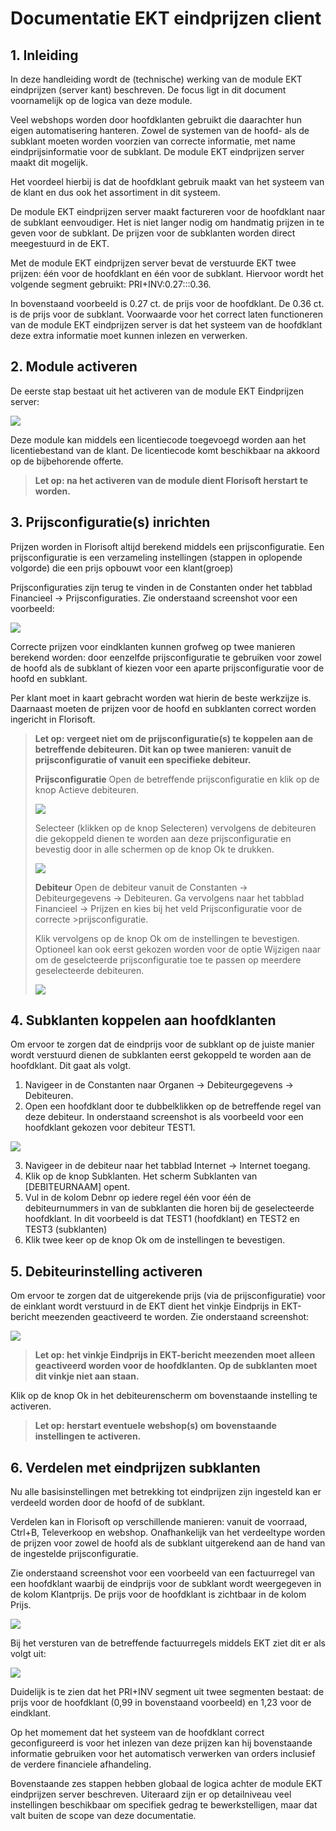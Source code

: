 # Documentatie EKT eindprijzen client

## 1. Inleiding
In deze handleiding wordt de (technische) werking van de module EKT eindprijzen (server kant) beschreven. De focus ligt in dit document voornamelijk op de logica van deze module.

Veel webshops worden door hoofdklanten gebruikt die daarachter hun eigen automatisering hanteren. Zowel de systemen van de hoofd- als de subklant moeten worden voorzien van correcte informatie, met name eindprijsinformatie voor de subklant. De module EKT eindprijzen server maakt dit mogelijk.

Het voordeel hierbij is dat de hoofdklant gebruik maakt van het systeem van de klant en dus ook het assortiment in dit systeem.

De module EKT eindprijzen server maakt factureren voor de hoofdklant naar de subklant eenvoudiger. Het is niet langer nodig om handmatig prijzen in te geven voor de subklant. De prijzen voor de subklanten worden direct meegestuurd in de EKT.

Met de module EKT eindprijzen server bevat de verstuurde EKT twee prijzen: één voor de hoofdklant en één voor de subklant. Hiervoor wordt het volgende segment gebruikt: PRI+INV:0.27:::0.36.

In bovenstaand voorbeeld is 0.27 ct. de prijs voor de hoofdklant. De 0.36 ct. is de prijs voor de subklant. Voorwaarde voor het correct laten functioneren van de module EKT eindprijzen server is dat het systeem van de hoofdklant deze extra informatie moet kunnen inlezen en verwerken.

## 2. Module  activeren
De eerste stap bestaat uit het activeren van de module EKT Eindprijzen server:

![](media/2022-01-13-12-03-16.png)

Deze module kan middels een licentiecode toegevoegd worden aan het licentiebestand van de klant. De licentiecode komt beschikbaar na akkoord op de bijbehorende offerte.

> **Let op: na het activeren van de module dient Florisoft herstart te worden.**

## 3. Prijsconfiguratie(s) inrichten
Prijzen worden in Florisoft altijd berekend middels een prijsconfiguratie. Een prijsconfiguratie is een verzameling instellingen (stappen in oplopende volgorde) die een prijs opbouwt voor een klant(groep)

Prijsconfiguraties zijn terug te vinden in de Constanten onder het tabblad Financieel -> Prijsconfiguraties. Zie onderstaand screenshot voor een voorbeeld:

![](media/2022-02-02-09-00-25.png)

Correcte prijzen voor eindklanten kunnen grofweg op twee manieren berekend worden: door eenzelfde prijsconfiguratie te gebruiken voor zowel de hoofd als de subklant of kiezen voor een aparte prijsconfiguratie voor de hoofd en subklant.

Per klant moet in kaart gebracht worden wat hierin de beste werkzijze is. Daarnaast moeten de prijzen voor de hoofd en subklanten correct worden ingericht in Florisoft.

>**Let op: vergeet niet om de prijsconfiguratie(s) te koppelen aan de betreffende debiteuren. Dit kan op twee manieren: vanuit de prijsconfiguratie of vanuit een specifieke debiteur.**
>
>**Prijsconfiguratie**
>Open de betreffende prijsconfiguratie en klik op de knop Actieve debiteuren.
>
>![](media/2022-02-02-09-15-23.png)
>
>Selecteer (klikken op de knop Selecteren) vervolgens de debiteuren die gekoppeld dienen te worden aan deze prijsconfiguratie en bevestig door in alle schermen op de knop Ok te drukken.
>
>![](media/2022-02-02-09-19-01.png)
>
>**Debiteur**
>Open de debiteur vanuit de Constanten -> Debiteurgegevens -> Debiteuren. Ga vervolgens naar het tabblad Financieel -> Prijzen en kies bij het veld Prijsconfiguratie voor de correcte >prijsconfiguratie.
>
>Klik vervolgens op de knop Ok om de instellingen te bevestigen. Optioneel kan ook eerst gekozen worden voor de optie Wijzigen naar om de geselcteerde prijsconfiguratie toe te passen op meerdere geselecteerde debiteuren.
>
>![](media/2022-02-02-09-30-49.png)

## 4. Subklanten koppelen aan hoofdklanten
Om ervoor te zorgen dat de eindprijs voor de subklant op de juiste manier wordt verstuurd dienen de subklanten eerst gekoppeld te worden aan de hoofdklant. Dit gaat als volgt.

1. Navigeer in de Constanten naar Organen -> Debiteurgegevens -> Debiteuren.
2. Open een hoofdklant door te dubbelklikken op de betreffende regel van deze debiteur. In onderstaand screenshot is als voorbeeld voor een hoofdklant gekozen voor debiteur TEST1.

![](media/2022-02-02-10-42-41.png)

3. Navigeer in de debiteur naar het tabblad Internet -> Internet toegang.
4. Klik op de knop Subklanten. Het scherm Subklanten van [DEBITEURNAAM] opent.
5. Vul in de kolom Debnr op iedere regel één voor één de debiteurnummers in van de subklanten die horen bij de geselecteerde hoofdklant. In dit voorbeeld is dat TEST1 (hoofdklant) en TEST2 en TEST3 (subklanten)
6. Klik twee keer op de knop Ok om de instellingen te bevestigen.

## 5. Debiteurinstelling activeren
Om ervoor te zorgen dat de uitgerekende prijs (via de prijsconfiguratie) voor de einklant wordt verstuurd in de EKT dient het vinkje Eindprijs in EKT-bericht meezenden geactiveerd te worden. Zie onderstaand screenshot:

![](media/2022-02-02-11-22-59.png)

>**Let op: het vinkje Eindprijs in EKT-bericht meezenden moet alleen geactiveerd worden voor de hoofdklanten. Op de subklanten moet dit vinkje niet aan staan.**

Klik op de knop Ok in het debiteurenscherm om bovenstaande instelling te activeren.

>**Let op: herstart eventuele webshop(s) om bovenstaande instellingen te activeren.**

## 6. Verdelen met eindprijzen subklanten
Nu alle basisinstellingen met betrekking tot eindprijzen zijn ingesteld kan er verdeeld worden door de hoofd of de subklant.

Verdelen kan in Florisoft op verschillende manieren: vanuit de voorraad, Ctrl+B, Televerkoop en webshop. Onafhankelijk van het verdeeltype worden de prijzen voor zowel de hoofd als de subklant uitgerekend aan de hand van de ingestelde prijsconfiguratie.

Zie onderstaand screenshot voor een voorbeeld van een factuurregel van een hoofdklant waarbij de eindprijs voor de subklant wordt weergegeven in de kolom Klantprijs. De prijs voor de hoofdklant is zichtbaar in de kolom Prijs.

![](media/2022-02-02-13-06-46.png)

Bij het versturen van de betreffende factuurregels middels EKT ziet dit er als volgt uit:

![](media/2022-02-02-21-23-34.png)

Duidelijk is te zien dat het PRI+INV segment uit twee segmenten bestaat: de prijs voor de hoofdklant (0,99 in bovenstaand voorbeeld) en 1,23 voor de eindklant.

Op het momement dat het systeem van de hoofdklant correct geconfigureerd is voor het inlezen van deze prijzen kan hij bovenstaande informatie gebruiken voor het automatisch verwerken van orders inclusief de verdere financiele afhandeling.

Bovenstaande zes stappen hebben globaal de logica achter de module EKT eindprijzen server beschreven. Uiteraard zijn er op detailniveau veel instellingen beschikbaar om specifiek gedrag te bewerkstelligen, maar dat valt buiten de scope van deze documentatie.